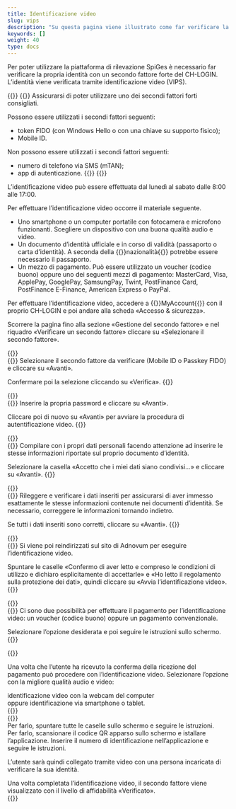 ```yaml
---
title: Identificazione video
slug: vips
description: "Su questa pagina viene illustrato come far verificare la propria identità attraverso l’autenticazione video."
keywords: []
weight: 40
type: docs
---
```


Per poter utilizzare la piattaforma di rilevazione SpiGes è necessario far verificare la propria identità con un secondo fattore forte del CH-LOGIN. L’identità viene verificata tramite identificazione video (VIPS).

{{<alert color="warning">}}
{{<markdown>}}
Assicurarsi di poter utilizzare uno dei secondi fattori forti consigliati.

Possono essere utilizzati i secondi fattori seguenti:

- token FIDO (con Windows Hello o con una chiave su supporto fisico);
- Mobile ID.

Non possono essere utilizzati i secondi fattori seguenti:

- numero di telefono via SMS (mTAN);
- app di autenticazione.
{{</markdown>}}
{{</alert>}}

L’identificazione video può essere effettuata dal lunedì al sabato dalle 8:00 alle 17:00.

Per effettuare l’identificazione video occorre il materiale seguente.

- Uno smartphone o un computer portatile con fotocamera e microfono funzionanti. Scegliere un dispositivo con una buona qualità audio e video.  
- Un documento d’identità ufficiale e in corso di validità (passaporto o carta d’identità). A seconda della {{<link url="https://help.eiam.swiss/r/intrumcountryident/intrumcountryident_de.pdf?t=1688707317" newTab="true">}}nazionalità{{</link>}} potrebbe essere necessario il passaporto.
- Un mezzo di pagamento. Può essere utilizzato un voucher (codice buono) oppure uno dei seguenti mezzi di pagamento: MasterCard, Visa, ApplePay, GooglePay, SamsungPay, Twint, PostFinance Card, PostFinance E-Finance, American Express o PayPal.

<!-- 1ere paire de colonnes -->

<div class="two_column">

<div class="left_col">
<!-- First column content goes here -->
<p> Per effettuare l’identificazione video, accedere a {{<link url="https://www.myaccount.eiam.admin.ch/" newTab="true">}}MyAccount{{</link>}} con il proprio CH-LOGIN e poi andare alla scheda «Accesso & sicurezza». </p>

<p> Scorrere la pagina fino alla sezione «Gestione del secondo fattore» e nel riquadro «Verificare un secondo fattore» cliccare su «Selezionare il secondo fattore». </p>
</div>

<div class="right_col">
<!-- Second column content goes here -->
{{<insertImage image="selection_second_facteur_it.png" description="Choix connexion" class="edge max-w-90">}}
</div>

</div>

<!-- 2ème paire de colonnes -->

<div class="two_column">

<div class="left_col">
<!-- First column content goes here -->
{{<markdown>}}
Selezionare il secondo fattore da verificare (Mobile ID o Passkey FIDO) e cliccare su «Avanti».

Confermare poi la selezione cliccando su «Verifica».
{{</markdown>}}
</div>

<div class="right_col">
<!-- Second column content goes here -->
{{<insertImage image="selection_mobileid_it.png" description="Choix connexion" class="edge max-w-90">}}
</div>

</div>

<!-- 3ème paire de colonnes -->

<div class="two_column">

<div class="left_col">
<!-- First column content goes here -->
{{<markdown>}}
Inserire la propria password e cliccare su «Avanti».

Cliccare poi di nuovo su «Avanti» per avviare la procedura di autentificazione video.
{{</markdown>}}
</div>

<div class="right_col">
<!-- Second column content goes here -->
{{<insertImage image="vips_saisie_mdp_it.png" description="Choix connexion" class="edge max-w-90">}}
</div>

</div>

<!-- 4ème paire de colonnes -->

<div class="two_column">

<div class="left_col">
<!-- First column content goes here -->
{{<markdown>}}
Compilare con i propri dati personali facendo attenzione ad inserire le stesse informazioni riportate sul proprio documento d’identità.

Selezionare la casella «Accetto che i miei dati siano condivisi...» e cliccare su «Avanti».
{{</markdown>}}
</div>

<div class="right_col">
<!-- Second column content goes here -->
{{<insertImage image="saisie_donnees_perso_it.png" description="Choix connexion" class="edge max-w-90">}}
</div>

</div>

<!-- 5ème paire de colonnes -->

<div class="two_column">

<div class="left_col">
<!-- First column content goes here -->
{{<markdown>}}
Rileggere e verificare i dati inseriti per assicurarsi di aver immesso esattamente le stesse informazioni contenute nei documenti d’identità. Se necessario, correggere le informazioni tornando indietro.

Se tutti i dati inseriti sono corretti, cliccare su «Avanti».
{{</markdown>}}
</div>

<div class="right_col">
<!-- Second column content goes here -->
{{<insertImage image="controle_infos_it.png" description="Choix connexion" class="edge max-w-90">}}  <!-- Image en français -->
</div>

</div>

<!-- 6ème paire de colonnes -->

<div class="two_column">

<div class="left_col">
<!-- First column content goes here -->
{{<markdown>}}
Si viene poi reindirizzati sul sito di Adnovum per eseguire l’identificazione video.

Spuntare le caselle «Confermo di aver letto e compreso le condizioni di utilizzo e dichiaro esplicitamente di accettarle» e «Ho letto il regolamento sulla protezione dei dati», quindi cliccare su «Avvia l’identificazione video».
{{</markdown>}}
</div>

<div class="right_col">
<!-- Second column content goes here -->
{{<insertImage image="condition_adn.png" description="Choix connexion" class="edge max-w-90">}}   <!-- Image en français -->
</div>

</div>

<!-- 7ème paire de colonnes -->

<div class="two_column">

<div class="left_col">
<!-- First column content goes here -->
{{<markdown>}}
Ci sono due possibilità per effettuare il pagamento per l’identificazione video: un voucher (codice buono) oppure un pagamento convenzionale.

Selezionare l’opzione desiderata e poi seguire le istruzioni sullo schermo.
{{</markdown>}}
</div>

<div class="right_col">
<!-- Second column content goes here -->
{{<insertImage image="paiement_video.png" description="Choix connexion" class="edge max-w-90">}}   <!-- Image en français -->
</div>

</div>

Una volta che l’utente ha ricevuto la conferma della ricezione del pagamento può procedere con l’identificazione video. Selezionare l’opzione con la migliore qualità audio e video:

<!-- 8ème paire de colonnes avant -->
<div class="two_column">

<div class="left_col">
<!-- First column content goes here -->
identificazione video con la webcam del computer
</div>

<div class="right_col">
<!-- Second column content goes here -->
oppure identificazione via smartphone o tablet.
</div>

</div>

<!-- 8ème paire de colonnes -->
<div class="two_column">

<div class="left_col">
<!-- First column content goes here -->
{{<insertImage image="choix_ordi.png" description="Choix connexion" class="edge max-w-90">}}   <!-- Image en français -->

</div>

<div class="right_col">
<!-- Second column content goes here -->
{{<insertImage image="choix_tel.png" description="Choix connexion" class="edge max-w-90">}} <!-- Image en français -->
</div>

</div>

<!-- 8ème paire de colonnes bis -->
<div class="two_column">

<div class="left_col">
<!-- First column content goes here -->
Per farlo, spuntare tutte le caselle sullo schermo e seguire le istruzioni.
</div>

<div class="right_col">
<!-- Second column content goes here -->
Per farlo, scansionare il codice QR apparso sullo schermo e istallare l’applicazione. Inserire il numero di identificazione nell’applicazione e seguire le istruzioni.
</div>

</div>

L’utente sarà quindi collegato tramite video con una persona incaricata di verificare la sua identità.

<!-- 9ème paire de colonnes -->

<div class="two_column">

<div class="left_col">
<!-- First column content goes here -->
Una volta completata l’identificazione video, il secondo fattore viene visualizzato con il livello di affidabilità «Verificato».

<div class="right_col">
<!-- Second column content goes here -->
{{<insertImage image="mobileid_verifie_it.png" description="Choix connexion" class="edge max-w-90">}}  
</div>

</div>
